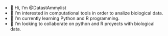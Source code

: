 - 👋 Hi, I’m @DatastAmmylist
- 👀 I’m interested in computational tools in order to analize biological data.
- 🌱 I’m currently learning Python and R programming.
- 💞️ I’m looking to collaborate on python and R proyects with biological data.

<!---
DatastAmmylist/DatastAmmylist is a ✨ special ✨ repository because its `README.md` (this file) appears on your GitHub profile.
You can click the Preview link to take a look at your changes.
--->
